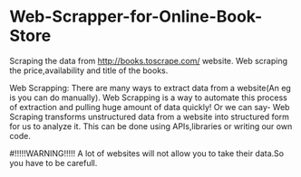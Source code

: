 # Web-Scrapper-for-Online-Book-Store

Scraping the data from http://books.toscrape.com/ website. Web scraping the price,availability and title of the books.

Web Scrapping: There are many ways to extract data from a website(An eg is you can do manually). Web Scrapping is a way to automate this process of extraction and pulling huge amount of data quickly! Or we can say- Web Scraping transforms unstructured data from a website into structured form for us to analyze it. This can be done using APIs,libraries or writing our own code.

#!!!!!WARNING!!!!! A lot of websites will not allow you to take their data.So you have to be carefull.
